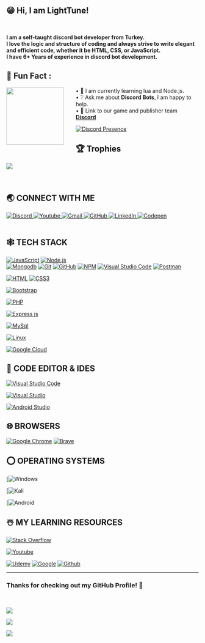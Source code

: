 ## 😁 Hi, I am LightTune!

<br />

**I am a self-taught discord bot developer from Turkey.**
<br/>**I love the logic and structure of coding and always strive to write elegant and efficient code, whether it be HTML, CSS, or JavaScript.**
<br />**I have 6+ Years of experience in discord bot development.**
<!-- <img src="https://github-readme-stats.vercel.app/api/?username=RizeliEdition&show_icons=true" alt="git stats"> -->


## 🧨 Fun Fact :

<img align="left" height="150" src="https://media4.giphy.com/media/v1.Y2lkPTc5MGI3NjExcmIxM2UwcnozeDU1bXpnemVjNmxxZTNseW5oMXJjNjF0c3FwMDhoeiZlcD12MV9pbnRlcm5hbF9naWZfYnlfaWQmY3Q9Zw/JXAXchxFzsVSqfoacv/giphy.giff" style="margin-right: 2rem;">

• 🍃 I am currently learning lua and Node.js.<br/>
• ❔ Ask me about <b>Discord Bots</b>, I am happy to help.<br/>
• 🔎 Link to our game and publisher team  <a href="https://discord.gg/9NRW4a3Vnp"><b>Discord</b>
</span>

[![Discord Presence](https://lanyard.cnrad.dev/api/447342098434228244)](https://discord.com/users/447342098434228244)

## 🏆 Trophies
[![](https://github-profile-trophy.vercel.app/?username=Light-Tune&theme=onestar&rank=S,SS,SSS,A,AA,AAA,SECRET,B,BB,BBB,C,CC,CCC)][repo]


<br />

## 🌏 **CONNECT WITH ME**

<a href="https://discord.gg/9NRW4a3Vnp"> 
    <img src="https://img.shields.io/badge/Discord-7289DA?style=for-the-badge&logo=discord&logoColor=white" title="Discord"  alt="Discord"/>
</a>
<a href="https://www.youtube.com/@lighttune."> 
    <img src="https://img.shields.io/badge/YouTube-FF0000?style=for-the-badge&logo=youtube&logoColor=white" title="Youtube"  alt="Youtube"/>
</a>
<a href="mailto:iletisim@lighttune.com.tr"> 
    <img src="https://img.shields.io/badge/Gmail-D14836?style=for-the-badge&logo=gmail&logoColor=white" title="Gmail"  alt="Gmail"/>
</a>
<a href="https://github.com/Light-Tune"> 
    <img src="https://img.shields.io/badge/GitHub-100000?style=for-the-badge&logo=github&logoColor=white" title="GitHub"  alt="GitHub"/>
</a>
<!-- <a href="https://twitter.com/coders_hi"> 
    <img src="https://img.shields.io/badge/Twitter-1DA1F2?style=for-the-badge&logo=twitter&logoColor=white" title="Twitter"  alt="Twitter"/>
</a> -->
<!-- <a href="https://www.facebook.com/hicoders"> 
    <img src="https://img.shields.io/badge/Facebook-%231877F2.svg?style=for-the-badge&logo=Facebook&logoColor=white" title="Facebook"  alt="Facebook"/>
</a> -->
<a  href="https://www.linkedin.com/in/u%C4%9Fur-%C3%A7-5729732a8/">
    <img src="https://img.shields.io/badge/LinkedIn-0077B5?style=for-the-badge&logo=linkedin&logoColor=white" title="LinkedIn"  alt="LinkedIn"/>
</a>
<a href="https://codepen.io/Light-Tune"> 
    <img src="https://img.shields.io/badge/Codepen-000000?style=for-the-badge&logo=codepen&logoColor=white" title="Codepen"  alt="Codepen"/>
</a>
<br />


<br />

## 🕸️ **TECH STACK**

[![JavaScript](https://img.shields.io/badge/JavaScript-F7DF1E?style=for-the-badge&logo=javascript&logoColor=black "JavaScript")][repo]
[![Node.js](https://img.shields.io/badge/Node.js-43853D?style=for-the-badge&logo=node.js&logoColor=white "Nodejs")][repo]
<br />
[![Mongodb](https://img.shields.io/badge/MongoDB-4EA94B?style=for-the-badge&logo=mongodb&logoColor=white "Mongodb")][repo]
[![Git](https://img.shields.io/badge/git-%23F05033.svg?style=for-the-badge&logo=git&logoColor=white "Git")][repo]
[![GitHub](https://img.shields.io/badge/github-%23121011.svg?style=for-the-badge&logo=github&logoColor=white "GitHub")][repo]
[![NPM](https://img.shields.io/badge/NPM-%23000000.svg?style=for-the-badge&logo=npm&logoColor=white "Npm")][repo]
[![Visual Studio Code](https://img.shields.io/badge/VS%20Code-0078d7.svg?style=for-the-badge&logo=visual-studio-code&logoColor=white "Visual Studio Code")][repo]
[![Postman](https://img.shields.io/badge/Postman-FF6C37?style=for-the-badge&logo=postman&logoColor=white "Postman")][repo]
<br />
<!-- [![AWS](https://img.shields.io/badge/Amazon-_AWS-FF9900?style=for-the-badge&logo=amazon-aws&logoColor=white "AWS")][repo] -->
<!-- [![Heroku](https://img.shields.io/badge/heroku-%23430098.svg?style=for-the-badge&logo=heroku&logoColor=white "Heroku")][repo] -->

[![HTML](https://img.shields.io/badge/HTML5-E34F26?style=for-the-badge&logo=html5&logoColor=white "HTML")][repo]
[![CSS3](https://img.shields.io/badge/CSS3-1572B6?style=for-the-badge&logo=css3&logoColor=white "CSS")][repo]
<!-- [![React](https://img.shields.io/badge/React-20232A?style=for-the-badge&logo=react&logoColor=61DAFB "React")][repo] -->
<!-- [![Typescript](https://img.shields.io/badge/TypeScript-007ACC?style=for-the-badge&logo=typescript&logoColor=white "Typescript")][repo] -->
<!-- [![Next JS](https://img.shields.io/badge/Next-black?style=for-the-badge&logo=next.js&logoColor=white "Next.js")][repo] -->
[![Bootstrap](https://img.shields.io/badge/Bootstrap-563D7C?style=for-the-badge&logo=bootstrap&logoColor=white "Bootstrap")][repo]
<!-- [![Sass](https://img.shields.io/badge/Sass-CC6699?style=for-the-badge&logo=sass&logoColor=white "SASS")][repo] -->
[![PHP](https://img.shields.io/badge/PHP-777BB4?style=for-the-badge&logo=php&logoColor=white "PHP")][repo]
<!-- [![JQuery](https://img.shields.io/badge/jQuery-0769AD?style=for-the-badge&logo=jquery&logoColor=white "JQuery")][repo] -->
<!-- [![Material UI](https://img.shields.io/badge/Material--UI-%230081CB.svg?style=for-the-badge&logo=mui&logoColor=white "Material UI")][repo] -->
<!-- [![Socket.io-client](https://img.shields.io/badge/Socket.io--client-black?style=for-the-badge&logo=socket.io&badgeColor=**010101** "Socket.io-client")][repo] -->
<!-- [![ESLint](https://img.shields.io/badge/ESLint-4B3263?style=for-the-badge&logo=eslint&logoColor=white)][repo] -->
<!-- [![Angular](https://img.shields.io/badge/Angular-DD0031?style=for-the-badge&logo=angular&logoColor=white "Angular")][repo] -->
<!-- [![Styled Components](https://img.shields.io/badge/styled--components-DB7093?style=for-the-badge&logo=styled-components&logoColor=white "Styled-Components")][repo] -->
<!-- [![](https://img.shields.io/badge/React_Router-CA4245?style=for-the-badge&logo=react-router&logoColor=white "React Router")][repo] -->
<!-- [![Tailwind](https://img.shields.io/badge/Tailwind_CSS-38B2AC?style=for-the-badge&logo=tailwind-css&logoColor=white "Tailwind")][repo] -->
<!-- [![Webpack](https://img.shields.io/badge/webpack-%238DD6F9.svg?style=for-the-badge&logo=webpack&logoColor=black "Webpack")][repo] -->
<!-- [![Three.js](https://img.shields.io/badge/threejs-black?style=for-the-badge&logo=three.js&logoColor=white "Three.js")][repo] -->

<!-- [![Go](https://img.shields.io/badge/go-%2300ADD8.svg?style=for-the-badge&logo=go&logoColor=white "GO Lang")][repo] -->

[![Express js](https://img.shields.io/badge/Express.js-404D59?style=for-the-badge "Express js")][repo]
<!-- [![SQLLite](https://img.shields.io/badge/SQLite-07405E?style=for-the-badge&logo=sqlite&logoColor=white "SQLLite")][repo] -->
<!-- [![Redis](https://img.shields.io/badge/redis-%23DD0031.svg?style=for-the-badge&logo=redis&logoColor=white "Redis")][repo] -->
[![MySql](https://img.shields.io/badge/MySQL-00000F?style=for-the-badge&logo=mysql&logoColor=white "MySql")][repo]
<!-- [![Postgresql](https://img.shields.io/badge/PostgreSQL-316192?style=for-the-badge&logo=postgresql&logoColor=white "Postgresql")][repo] -->

<!-- [![Docker](https://img.shields.io/badge/docker-%230db7ed.svg?style=for-the-badge&logo=docker&logoColor=white)][repo] -->
<!-- [![Apache](https://img.shields.io/badge/apache-%23D42029.svg?style=for-the-badge&logo=apache&logoColor=white "Apache")][repo] -->
<!-- [![Nginx](https://img.shields.io/badge/nginx-%23009639.svg?style=for-the-badge&logo=nginx&logoColor=white "Nginx")][repo] -->
<!-- [![Insomnia](https://img.shields.io/badge/Insomnia-black?style=for-the-badge&logo=insomnia&logoColor=5849BE "Insomnia")][repo] -->
<!-- [![Shell Scripts](https://img.shields.io/badge/Shell_Script-121011?style=for-the-badge&logo=gnu-bash&logoColor=white)][repo] -->
[![Linux](https://img.shields.io/badge/Linux-FCC624?style=for-the-badge&logo=linux&logoColor=black "Linux")][repo]
<!-- [![Gradle](https://img.shields.io/badge/Gradle-02303A.svg?style=for-the-badge&logo=Gradle&logoColor=white "Gradle")][repo] -->

[![Google Cloud](https://img.shields.io/badge/GoogleCloud-%234285F4.svg?style=for-the-badge&logo=google-cloud&logoColor=white "Google Cloud")][repo]
<!-- [![Netlify](https://img.shields.io/badge/netlify-%23000000.svg?style=for-the-badge&logo=netlify&logoColor=#00C7B7 "Netlify")][repo] -->
<!-- [![Vercel](https://img.shields.io/badge/vercel-%23000000.svg?style=for-the-badge&logo=vercel&logoColor=white "Vercel")][repo] -->
<!-- [![Firebase](https://img.shields.io/badge/firebase-%23039BE5.svg?style=for-the-badge&logo=firebase "Firebase")][repo] -->

## 📄 **CODE EDITOR & IDES**

[![Visual Studio Code](https://img.shields.io/badge/VS%20Code-0078d7.svg?style=for-the-badge&logo=visual-studio-code&logoColor=white "Visual Studio Code")][repo]
<!-- [![Visual Studio Code](https://img.shields.io/badge/VS%20Code%20Insider-24bfa5.svg?style=for-the-badge&logo=visual-studio-code&logoColor=white "Visual Studio Code")][repo]
[![Sublime Text](https://img.shields.io/badge/sublime_text-%23575757.svg?style=for-the-badge&logo=sublime-text&logoColor=important "Sublime Text")][repo] -->
[![Visual Studio](https://img.shields.io/badge/Visual%20Studio-5C2D91.svg?style=for-the-badge&logo=visual-studio&logoColor=white "Visual Studio")][repo]

<!-- [![Vim](https://img.shields.io/badge/VIM-%2311AB00.svg?style=for-the-badge&logo=vim&logoColor=white)][repo] -->
[![Android Studio](https://img.shields.io/badge/Android%20Studio-3DDC84.svg?style=for-the-badge&logo=android-studio&logoColor=white)][repo]
<!-- [![Jupyter Notebook](https://img.shields.io/badge/jupyter-%23FA0F00.svg?style=for-the-badge&logo=jupyter&logoColor=white)][repo] -->
<!-- [![Xcode](https://img.shields.io/badge/Xcode-007ACC?style=for-the-badge&logo=Xcode&logoColor=white)][repo] -->

## 🌐 **BROWSERS**
[![Google Chrome](https://img.shields.io/badge/Google%20Chrome-317cee?style=for-the-badge&logo=GoogleChrome&logoColor=white)][repo]
[![Brave](https://img.shields.io/badge/Brave-FB542B?style=for-the-badge&logo=Brave&logoColor=white "Brave")][repo]
<!-- [![Firefox](https://img.shields.io/badge/Firefox-FF7139?style=for-the-badge&logo=Firefox-Browser&logoColor=white) -->
<!-- [![Edge](https://img.shields.io/badge/Edge-0078D7?style=for-the-badge&logo=Microsoft-edge&logoColor=white) -->
<!-- [![Safari](https://img.shields.io/badge/Safari-000000?style=for-the-badge&logo=Safari&logoColor=white) -->

## ⭕ **OPERATING SYSTEMS**
[![Windows](https://img.shields.io/badge/Windows-0078D6?style=for-the-badge&logo=windows&logoColor=white)
<!-- [![Ubuntu](https://img.shields.io/badge/Ubuntu-E95420?style=for-the-badge&logo=ubuntu&logoColor=white) -->
[![Kali](https://img.shields.io/badge/Kali-268BEE?style=for-the-badge&logo=kalilinux&logoColor=white)
<!-- [![Cent OS](https://img.shields.io/badge/cent%20os-002260?style=for-the-badge&logo=centos&logoColor=F0F0F0) -->
[![Android](https://img.shields.io/badge/Android-3DDC84?style=for-the-badge&logo=android&logoColor=white) 
<!-- [![Mac OS](https://img.shields.io/badge/mac%20os-000000?style=for-the-badge&logo=macos&logoColor=F0F0F0)  -->
<!-- [![IOS](https://img.shields.io/badge/iOS-000000?style=for-the-badge&logo=ios&logoColor=white) -->

## ☃️ **MY LEARNING RESOURCES**

[![Stack Overflow](https://img.shields.io/badge/-Stackoverflow-FE7A16?style=for-the-badge&logo=stack-overflow&logoColor=white)][sof]
<!-- [![Medium](https://img.shields.io/badge/Medium-12100E?style=for-the-badge&logo=medium&logoColor=white)][medium] -->
<!-- [![MDN Web Docs](https://img.shields.io/badge/MDN_Web_Docs-black?style=for-the-badge&logo=mdnwebdocs&logoColor=white)][mdn] -->
[![Youtube](https://img.shields.io/badge/YouTube-FF0000?style=for-the-badge&logo=youtube&logoColor=white)][youtube]
<!-- [![GeeksForGeeks](https://img.shields.io/badge/GeeksforGeeks-gray?style=for-the-badge&logo=geeksforgeeks&logoColor=35914c)][gog] -->
[![Udemy](https://img.shields.io/badge/Udemy-A435F0?style=for-the-badge&logo=Udemy&logoColor=white)][udemy]
[![Google](https://img.shields.io/badge/google-4285F4?style=for-the-badge&logo=google&logoColor=white)][google]
[![Github](https://img.shields.io/badge/GitHub-100000?style=for-the-badge&logo=github&logoColor=white)][github]

[medium]: https://medium.com/
[github]: https://github.com/
[google]: https://www.google.com
[mdn]: https://developer.mozilla.org/en-US/
[wiki]: https://en.wikipedia.org/wiki/Main_Page
[quora]: https://www.quora.com/
[youtube]: https://www.youtube.com/
[doc]: https://www.digitalocean.com/community
[udemy]: https://www.udemy.com/
[gog]: https://www.geeksforgeeks.org/
[fcc]: https://www.freecodecamp.org/
[sof]: https://stackoverflow.com/
[repo]: https://github.com/RizeliEdition?tab=repositories

<hr />

### **Thanks for checking out my GitHub Profile!** 🙏

<br />

[![](https://ForTheBadge.com/images/badges/built-with-love.svg)][repo]

![](https://img.shields.io/github/followers/RizeliEdition?logo=github&style=for-the-badge&color=0891b2&labelColor=1c1917)

![](https://github-readme-stats.vercel.app/api/top-langs/?username=RizeliEdition&theme=onedark)
